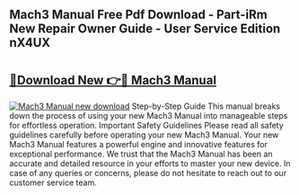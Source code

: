 ## Mach3 Manual Free Pdf Download - Part-iRm New Repair Owner Guide - User Service Edition nX4UX

# <h2><a href="http://bc27232.oget.top/?id=Mach3+Manual">🔗Download New 👉🔴 Mach3 Manual</a></h2>

[![Mach3 Manual new download](https://i.imgur.com/5g1atiW.png)](http://bc27232.oget.top/?id=Mach3+Manual)
Step-by-Step Guide This manual breaks down the process of using your new Mach3 Manual into manageable steps for effortless operation. Important Safety Guidelines Please read all safety guidelines carefully before operating your new Mach3 Manual. Your new Mach3 Manual features a powerful engine and innovative features for exceptional performance. We trust that the Mach3 Manual has been an accurate and detailed resource in your efforts to master your new device. In case of any queries or concerns, please do not hesitate to reach out to our customer service team.
